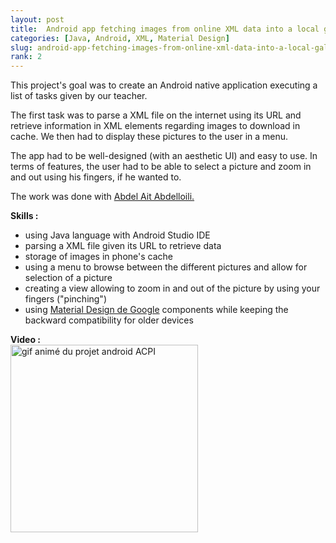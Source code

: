 ```yaml
---
layout: post
title:  Android app fetching images from online XML data into a local gallery
categories: [Java, Android, XML, Material Design]
slug: android-app-fetching-images-from-online-xml-data-into-a-local-gallery
rank: 2
---
```


This project's goal was to create an Android native application executing a list of tasks given by our teacher.

The first task was to parse a XML file on the internet using its URL and retrieve information in XML elements regarding images to download in cache. We then had to display these pictures to the user in a menu.

The app had to be well-designed (with an aesthetic UI) and easy to use. In terms of features, the user had to be able to select a picture and zoom in and out using his fingers, if he wanted to.


The work was done with [Abdel Ait Abdelloili.](https://fr.linkedin.com/in/ait-abdelloili)

**Skills :**
- using Java language with Android Studio IDE
- parsing a XML file given its URL to retrieve data
- storage of images in phone's cache
- using a menu to browse between the different pictures and allow for selection of a picture
- creating a view allowing to zoom in and out of the picture by using your fingers ("pinching")
- using [Material Design de Google](https://fr.wikipedia.org/wiki/Material_design) components while keeping the backward compatibility for older devices

**Video :**  
<a href="https://alexandrebulatovic.github.io/images/projet-android-acpi.gif">
	<img src="https://alexandrebulatovic.github.io/images/projet-android-acpi.gif" width="300" alt="gif animé du projet android ACPI">
</a>

